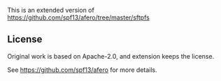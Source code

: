 This is an extended version of https://github.com/spf13/afero/tree/master/sftpfs

## License

Original work is based on Apache-2.0, and extension keeps the license.

See https://github.com/spf13/afero for more details.
